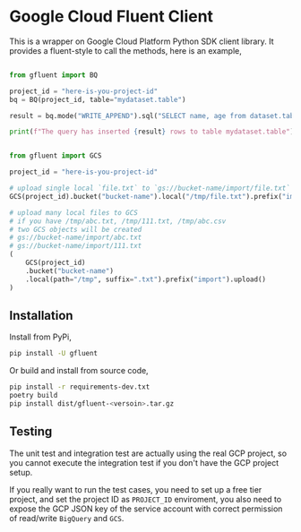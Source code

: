 # Google Cloud Fluent Client

This is a wrapper on Google Cloud Platform Python SDK client library. It provides a fluent-style to
call the methods, here is an example,

```python

from gfluent import BQ

project_id = "here-is-you-project-id"
bq = BQ(project_id, table="mydataset.table")

result = bq.mode("WRITE_APPEND").sql("SELECT name, age from dataset.tabble").query()

print(f"The query has inserted {result} rows to table mydataset.table")

```


```python

from gfluent import GCS

project_id = "here-is-you-project-id"

# upload single local `file.txt` to `gs://bucket-name/import/file.txt`
GCS(project_id).bucket("bucket-name").local("/tmp/file.txt").prefix("import").upload()

# upload many local files to GCS
# if you have /tmp/abc.txt, /tmp/111.txt, /tmp/abc.csv
# two GCS objects will be created
# gs://bucket-name/import/abc.txt
# gs://bucket-name/import/111.txt
(
    GCS(project_id)
    .bucket("bucket-name")
    .local(path="/tmp", suffix=".txt").prefix("import").upload()
)

```

## Installation


Install from PyPi,

```bash
pip install -U gfluent
```

Or build and install from source code,

```bash
pip install -r requirements-dev.txt
poetry build
pip install dist/gfluent-<versoin>.tar.gz
```


## Testing

The unit test and integration test are actually using the real GCP project, so you
cannot execute the integration test if you don't have the GCP project setup.

If you really want to run the test cases, you need to set up a free tier project, and
set the project ID as `PROJECT_ID` enviroment, you also need to expose the GCP JSON key
of the service account with correct permission of read/write `BigQuery` and `GCS`.

